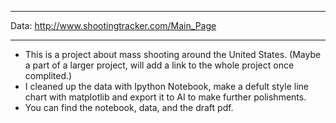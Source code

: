 ----

Data: http://www.shootingtracker.com/Main_Page

----

* This is a project about mass shooting around the United States. (Maybe a part of a larger project, will add a link to the whole project once complited.)
* I cleaned up the data with Ipython Notebook, make a defult style line chart with matplotlib and export it to AI to make further polishments.
* You can find the notebook, data, and the draft pdf.